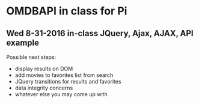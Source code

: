 OMDBAPI in class for Pi
=======================

Wed 8-31-2016 in-class JQuery, Ajax, AJAX, API example
------------------------------------------------------

Possible next steps:

* display results on DOM
* add movies to favorites list from search
* JQuery transitions for results and favorites
* data integrity concerns
* whatever else you may come up with
